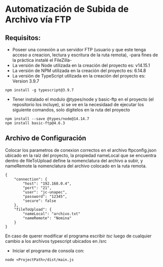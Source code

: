 # Automatización de Subida de Archivo vía FTP
## Requisitos:
- Poseer una conexión a un servidor FTP (usuario y que este tenga acceso a creacion, lectura y escritura de la ruta remota), -para fines de la práctica instalé el FileZilla-
- La versión de Node utilizada en la creación del proyecto es: v14.15.1
- La versión de NPM utilizada en la creación del proyecto es: 6.14.8
- La versión de TypeScript utilizada en la creación del proyecto es: Version 3.9.7
```
npm install -g typescript@3.9.7
```
- Tener instalado el modulo @types/node y basic-ftp en el proyecto (el repositorio los incluye), si se ve en la necesidaad de ejecutar los siguiente comandos, solo digitelos en la ruta del proyecto
```
npm install --save @types/node@14.14.7
npm install basic-ftp@4.6.3
```
## Archivo de Configuración
Colocar los parametros de conexion correctos en el archivo ftpconfig.json ubicado en la raíz del proyecto, la propiedad nameLocal que se encuentra dentro de fileToUpload define la nomenclatura del archivo a subir, y nameRemote la nomenclatura del archivo colocado en la ruta remota.
```
{
    "connection": {        
        "host": "192.168.0.4",
        "port": "21",
        "user": "jc-unapec",
        "password": "12345",
        "secure": false
    },
    "fileToUpload": {
        "nameLocal": "archivo.txt"
        "nameRemote": "Nomina"
    }
}
```
En caso de querer modificar el programa escribir *tsc* luego de cualquier cambio a los archivos typescript ubicados en /src
- Iniciar el programa de consola con:
```
node <ProjectPath>/dist/main.js
```
